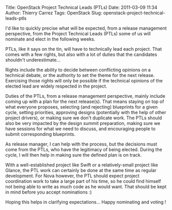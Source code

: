 Title: OpenStack Project Technical Leads (PTLs)
Date: 2011-03-09 11:34
Author: Thierry Carrez
Tags: OpenStack
Slug: openstack-project-technical-leads-ptls

I'd like to quickly precise what will be expected, from a release
management perspective, from the Project Technical Leads (PTLs) some of
us will nominate and elect in the following weeks.

PTLs, like it says on the tin, will have to technically lead each
project. That comes with a few rights, but also with a lot of duties
that the candidates shouldn't underestimate...

Rights include the ability to decide between conflicting opinions on a
technical debate, or the authority to set the theme for the next
release. Exercising those rights will only be possible if the technical
opinions of the elected lead are widely respected in the project.

Duties of the PTLs, from a release management perspective, mainly
include coming up with a plan for the next release(s). That means
staying on top of what everyone proposes, selecting (and rejecting)
blueprints for a given cycle, setting priorities, approving designs
(potentially with the help of other project drivers), or making sure we
don't duplicate work. The PTLs should also be very impacted by the
design summit preparation, making sure we have sessions for what we need
to discuss, and encouraging people to submit corresponding blueprints.

As release manager, I can help with the process, but the decisions must
come from the PTLs, who have the legitimacy of being elected. During the
cycle, I will then help in making sure the defined plan is on track.

With a well-established project like Swift or a relatively-small project
like Glance, the PTL work can certainly be done at the same time as
regular development. For Nova however, the PTL should expect project
coordination work to take a large part of his time, so he could find
himself not being able to write as much code as he would want. That
should be kept in mind before you accept nominations :)

Hoping this helps in clarifying expectations... Happy nominating and
voting !
